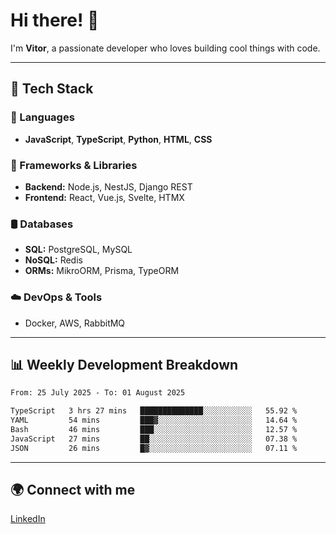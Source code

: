 
# Hi there! 👋

I'm **Vitor**, a passionate developer who loves building cool things with code.

---
## 🔧 Tech Stack

### 📌 Languages
- **JavaScript**, **TypeScript**, **Python**, **HTML**, **CSS**

### 🚀 Frameworks & Libraries
- **Backend:** Node.js, NestJS, Django REST
- **Frontend:** React, Vue.js, Svelte, HTMX

### 🛢️ Databases
- **SQL:** PostgreSQL, MySQL
- **NoSQL:** Redis
- **ORMs:** MikroORM, Prisma, TypeORM

### ☁️ DevOps & Tools
- Docker, AWS, RabbitMQ

---
## 📊 Weekly Development Breakdown

<!--START_SECTION:waka-->

```txt
From: 25 July 2025 - To: 01 August 2025

TypeScript   3 hrs 27 mins   ██████████████░░░░░░░░░░░   55.92 %
YAML         54 mins         ███▓░░░░░░░░░░░░░░░░░░░░░   14.64 %
Bash         46 mins         ███░░░░░░░░░░░░░░░░░░░░░░   12.57 %
JavaScript   27 mins         ██░░░░░░░░░░░░░░░░░░░░░░░   07.38 %
JSON         26 mins         █▓░░░░░░░░░░░░░░░░░░░░░░░   07.11 %
```

<!--END_SECTION:waka-->

---
## 🌍 Connect with me
[LinkedIn](https://www.linkedin.com/in/vitorlc)
